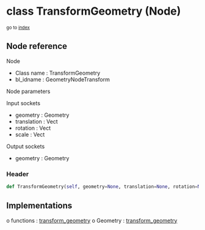 # class TransformGeometry (Node)

<sub>go to [index](/docs/index.md)</sub>

## Node reference

Node
 - Class name : TransformGeometry
 - bl_idname : GeometryNodeTransform

Node parameters

Input sockets
 - geometry : Geometry
 - translation : Vect
 - rotation : Vect
 - scale : Vect

Output sockets
 - geometry : Geometry

### Header

``` python
def TransformGeometry(self, geometry=None, translation=None, rotation=None, scale=None, node_label=None, node_color=None):
```

## Implementations

o functions : [transform_geometry](/docs/GeoNodes_classes/transform_geometry.md)
o Geometry : [transform_geometry](/docs/GeoNodes_classes/transform_geometry.md) 

